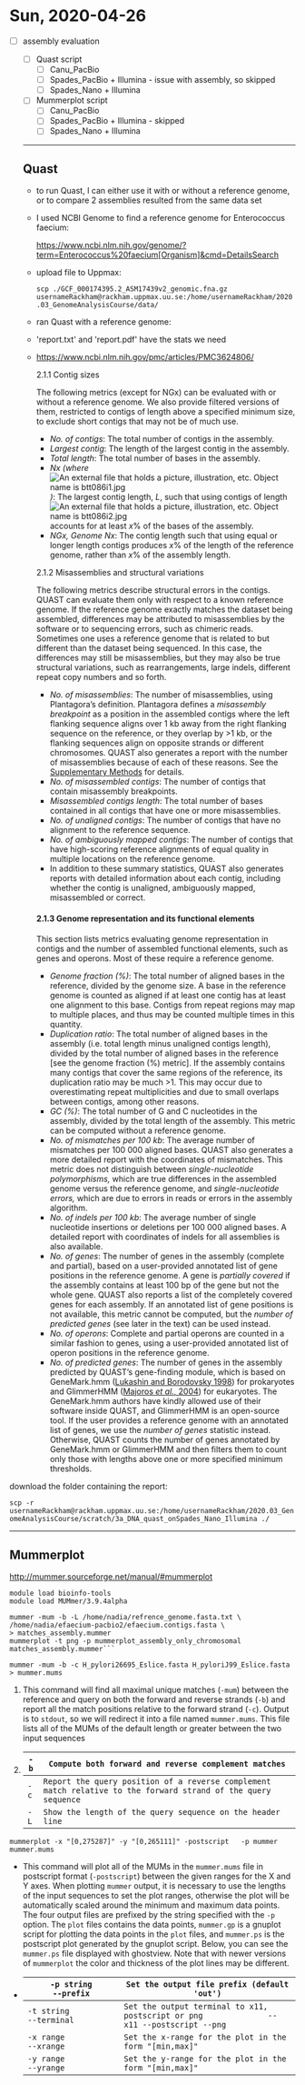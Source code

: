 # Sun, 2020-04-26

- [ ] assembly evaluation

  - [ ] Quast script  
    - [ ] Canu_PacBio
    - [ ] Spades_PacBio + Illumina - issue with assembly, so skipped
    - [ ] Spades_Nano + Illumina
  - [ ] Mummerplot script 
    - [ ] Canu_PacBio
    - [ ] Spades_PacBio + Illumina - skipped
    - [ ] Spades_Nano + Illumina

  ------

  ## Quast 

  * to run Quast, I can either use it with or without a reference genome, or to compare 2 assemblies resulted from the same data set

  * I used NCBI Genome to find a reference genome for Enterococcus faecium:

    https://www.ncbi.nlm.nih.gov/genome/?term=Enterococcus%20faecium[Organism]&cmd=DetailsSearch

  * upload file to Uppmax:

    `scp ./GCF_000174395.2_ASM17439v2_genomic.fna.gz usernameRackham@rackham.uppmax.uu.se:/home/usernameRackham/2020.03_GenomeAnalysisCourse/data/`

  * ran Quast with a reference genome:

  * 'report.txt' and 'report.pdf' have the stats we need

  * https://www.ncbi.nlm.nih.gov/pmc/articles/PMC3624806/ 

    2.1.1 Contig sizes

    The following metrics (except for NGx) can be evaluated with or without a  reference genome. We also provide filtered versions of them, restricted  to contigs of length above a specified minimum size, to exclude short  contigs that may not be of much use.

    - *No. of contigs*: The total number of contigs in the assembly.
    - *Largest contig*: The length of the largest contig in the assembly.
    - *Total length*: The total number of bases in the assembly.
    - *Nx (where* ![An external file that holds a picture, illustration, etc. Object name is btt086i1.jpg](https://www.ncbi.nlm.nih.gov/pmc/articles/PMC3624806/bin/btt086i1.jpg)*)*: The largest contig length, *L*, such that using contigs of length ![An external file that holds a picture, illustration, etc. Object name is btt086i2.jpg](https://www.ncbi.nlm.nih.gov/pmc/articles/PMC3624806/bin/btt086i2.jpg) accounts for at least *x*% of the bases of the assembly.
    - *NGx, Genome Nx*: The contig length such that using equal or longer length contigs produces *x*% of the length of the reference genome, rather than *x*% of the assembly length.

    2.1.2 Misassemblies and structural variations 

    The following metrics describe structural errors in the contigs. QUAST can  evaluate them only with respect to a known reference genome. If the  reference genome exactly matches the dataset being assembled,  differences may be attributed to misassemblies by the software or to  sequencing errors, such as chimeric reads. Sometimes one uses a  reference genome that is related to but different than the dataset being sequenced. In this case, the differences may still be misassemblies,  but they may also be true structural variations, such as rearrangements, large indels, different repeat copy numbers and so forth.

    - *No. of misassemblies*: The number of misassemblies, using Plantagora’s definition. Plantagora defines a *misassembly breakpoint* as a position in the assembled contigs where the left flanking sequence aligns over 1 kb away from the right flanking sequence on the  reference, or they overlap by >1 kb, or the flanking sequences align  on opposite strands or different chromosomes. QUAST also generates a  report with the number of misassemblies because of each of these  reasons. See the [Supplementary Methods](http://bioinformatics.oxfordjournals.org/lookup/suppl/doi:10.1093/bioinformatics/btt086/-/DC1) for details.
    - *No. of misassembled contigs*: The number of contigs that contain misassembly breakpoints.
    - *Misassembled contigs length*: The total number of bases contained in all contigs that have one or more misassemblies.
    - *No. of unaligned contigs*: The number of contigs that have no alignment to the reference sequence.
    - *No. of ambiguously mapped contigs*: The number of contigs that have high-scoring reference alignments of  equal quality in multiple locations on the reference genome.
    - In addition to these summary statistics, QUAST also generates reports with detailed information about each contig, including whether the contig is unaligned, ambiguously mapped, misassembled or correct.

    

    

    #### 2.1.3 Genome representation and its functional elements 

    This section lists metrics evaluating genome representation in contigs and  the number of assembled functional elements, such as genes and operons.  Most of these require a reference genome.

    - *Genome fraction (%)*: The total number of aligned bases in the reference, divided by the  genome size. A base in the reference genome is counted as aligned if at  least one contig has at least one alignment to this base. Contigs from  repeat regions may map to multiple places, and thus may be counted  multiple times in this quantity.
    - *Duplication ratio*: The total number of aligned bases in the assembly (i.e. total length  minus unaligned contigs length), divided by the total number of aligned  bases in the reference [see the genome fraction (%) metric]. If the  assembly contains many contigs that cover the same regions of the  reference, its duplication ratio may be much >1. This may occur due  to overestimating repeat multiplicities and due to small overlaps  between contigs, among other reasons.
    - *GC (%)*: The total number of G and C nucleotides in the assembly, divided by the total length of the assembly. This metric can be computed without a  reference genome.
    - *No. of mismatches per 100 kb*: The average number of mismatches per 100 000 aligned bases. QUAST also  generates a more detailed report with the coordinates of mismatches.  This metric does not distinguish between *single-nucleotide polymorphisms,* which are true differences in the assembled genome versus the reference genome, and *single-nucleotide errors,* which are due to errors in reads or errors in the assembly algorithm.
    - *No. of indels per 100 kb*: The average number of single nucleotide insertions or deletions per 100 000 aligned bases. A detailed report with coordinates of indels for all assemblies is also available.
    - *No. of genes*: The number of genes in the assembly (complete and partial), based on a  user-provided annotated list of gene positions in the reference genome. A gene is *partially covered* if the assembly contains at least  100 bp of the gene but not the whole gene. QUAST also reports a list of  the completely covered genes for each assembly. If an annotated list of  gene positions is not available, this metric cannot be computed, but the *number of predicted genes* (see later in the text) can be used instead.
    - *No. of operons*: Complete and partial operons are counted in a similar fashion to genes, using a user-provided annotated list of operon positions in the  reference genome.
    - *No. of predicted genes*: The number of genes in the assembly predicted by QUAST’s gene-finding module, which is based on GeneMark.hmm ([Lukashin and Borodovsky 1998](https://www.ncbi.nlm.nih.gov/pmc/articles/PMC3624806/#btt086-B16)) for prokaryotes and GlimmerHMM ([Majoros *et al.*, 2004](https://www.ncbi.nlm.nih.gov/pmc/articles/PMC3624806/#btt086-B10)) for eukaryotes. The GeneMark.hmm authors have kindly allowed use of  their software inside QUAST, and GlimmerHMM is an open-source tool. If  the user provides a reference genome with an annotated list of genes, we use the *number of genes* statistic instead. Otherwise, QUAST  counts the number of genes annotated by GeneMark.hmm or GlimmerHMM and  then filters them to count only those with lengths above one or more  specified minimum thresholds.

download the folder containing the report:

`scp -r usernameRackham@rackham.uppmax.uu.se:/home/usernameRackham/2020.03_GenomeAnalysisCourse/scratch/3a_DNA_quast_onSpades_Nano_Illumina ./`

***

## Mummerplot

http://mummer.sourceforge.net/manual/#mummerplot 

```#Load modules
module load bioinfo-tools 
module load MUMmer/3.9.4alpha

mummer -mum -b -L /home/nadia/refrence_genome.fasta.txt \ 
/home/nadia/efaecium-pacbio2/efaecium.contigs.fasta \ 
> matches_assembly.mummer
mummerplot -t png -p mummerplot_assembly_only_chromosomal matches_assembly.mummer```
```

`mummer -mum -b -c H_pylori26695_Eslice.fasta H_pyloriJ99_Eslice.fasta   > mummer.mums`

1. This command will find all maximal unique matches (`-mum`) between   the reference and query on both the forward and reverse strands (`-b`)   and report all the match positions relative to the forward strand (`-c`).   Output is to `stdout`, so we will redirect it into a file named `mummer.mums`.   This file lists all of the MUMs of the default length or greater between the   two input sequences

2. | `-b` | `Compute both forward and reverse complement matches`        |
   | ---- | ------------------------------------------------------------ |
   | `-c` | `Report the query position of a reverse complement match relative to the forward strand of the query sequence` |
   | `-L` | `Show the length of the query sequence on the header line`   |

`mummerplot -x "[0,275287]" -y "[0,265111]" -postscript   -p mummer mummer.mums`

* This command will plot all of the MUMs in the `mummer.mums` file   in postscript format (`-postscript`) between the given ranges for   the X and Y axes. When plotting `mummer` output, it is necessary   to use the lengths of the input sequences to set the plot ranges, otherwise   the plot will be automatically scaled around the minimum and maximum data points.   The four output files are prefixed by the string specified with the `-p`   option. The `plot` files contains the data points, `mummer.gp`   is a gnuplot script for plotting the data points in the `plot` files,   and `mummer.ps` is the postscript plot generated by the gnuplot script.   Below, you can see the `mummer.ps` file displayed with ghostview.   Note that with newer versions of `mummerplot` the color and thickness   of the plot lines may be different.

* | `-p string                     --prefix`   | `Set the output file prefix (default 'out')`                 |
  | ------------------------------------------ | ------------------------------------------------------------ |
  | `-t string                     --terminal` | `Set the output terminal to x11, postscript or png              --x11 --postscript --png` |
  | `-x range                      --xrange `  | `Set the x-range for the plot in the form "[min,max]"`       |
  | `-y range                      --yrange `  | `Set the y-range for the plot in the form "[min,max]"`       |